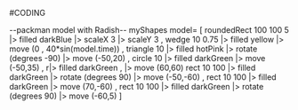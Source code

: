 #CODING

--packman model with Radish--
myShapes model=
  [
  roundedRect 100 100 5
  |> filled darkBlue
  |> scaleX 3
  |> scaleY 3
  ,
  wedge 10 0.75
  |> filled yellow
  |> move (0 , 40*sin(model.time))
  ,
  triangle 10
  |> filled hotPink
  |> rotate (degrees -90)
  |> move (-50,20)
  ,
  circle 10
  |> filled darkGreen
  |> move (-50,35)
  ,
  r|> filled darkGreen
  ,
  |> move (60,60)
  rect 10 100
  |> filled darkGreen
  |> rotate (degrees 90)
  |> move (-50,-60)
    ,
  rect 10 100
  |> filled darkGreen
  |> move (70,-60)
  ,
  rect 10 100
  |> filled darkGreen
  |> rotate (degrees 90)
  |> move (-60,5)
  ]
  

  
